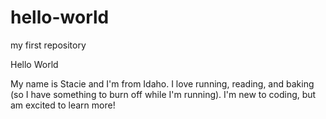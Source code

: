 # hello-world
my first repository

Hello World

My name is Stacie and I'm from Idaho. I love running, reading, and baking (so I have something to burn off while I'm running). 
I'm new to coding, but am excited to learn more!
